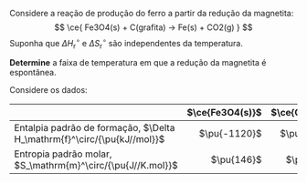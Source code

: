 
Considere a reação de produção do ferro a partir da redução da magnetita:
$$
    \ce{ Fe3O4(s) + C(grafita) -> Fe(s) + CO2(g) }
$$
Suponha que $\Delta H^\circ_\mathrm{r}$ e $\Delta S^\circ_\mathrm{r}$ são independentes da temperatura.

**Determine** a faixa de temperatura em que a redução da magnetita é espontânea.

Considere os dados:

|                                                                         | $\ce{Fe3O4(s)}$ | $\ce{CO2(g)}$ | $\ce{CO2(g)}$ | $\ce{Fe(s)}$ | $\ce{C(grafita)}$ |
| :---------------------------------------------------------------------- | --------------: | ------------: | ------------: | -----------: | ----------------: |
| Entalpia padrão de formação, $\Delta H_\mathrm{f}^\circ/{\pu{kJ//mol}}$ |    $\pu{-1120}$ |   $\pu{-394}$ |   $\pu{-394}$ |              |                   |
| Entropia padrão molar, $S_\mathrm{m}^\circ/{\pu{J//K.mol}}$             |      $\pu{146}$ |    $\pu{214}$ |    $\pu{214}$ |  $\pu{27,3}$ |       $\pu{5,74}$ |
